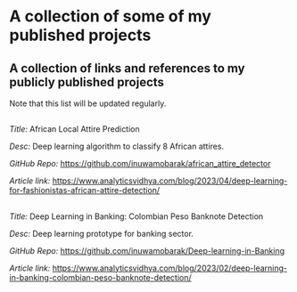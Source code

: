 # A collection of some of my published projects
## A collection of links and references to my publicly published projects

Note that this list will be updated regularly.

##

*Title:* African Local Attire Prediction

*Desc:* Deep learning algorithm to classify 8 African attires.

*GitHub Repo:* https://github.com/inuwamobarak/african_attire_detector

*Article link:* https://www.analyticsvidhya.com/blog/2023/04/deep-learning-for-fashionistas-african-attire-detection/

##

*Title:* Deep Learning in Banking: Colombian Peso Banknote Detection

*Desc:*  Deep learning prototype for banking sector.

*GitHub Repo:* https://github.com/inuwamobarak/Deep-learning-in-Banking


*Article link:* https://www.analyticsvidhya.com/blog/2023/02/deep-learning-in-banking-colombian-peso-banknote-detection/

## 
